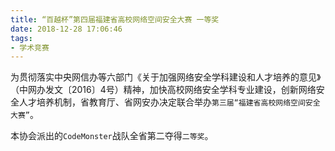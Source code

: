 ```yaml
---
title: “百越杯”第四届福建省高校网络空间安全大赛 一等奖
date: 2018-12-28 17:06:46
tags:
- 学术竞赛
---
```


为贯彻落实中央网信办等六部门《关于加强网络安全学科建设和人才培养的意见》（中网办发文〔2016〕4号）精神，加快高校网络安全学科专业建设，创新网络安全人才培养机制，省教育厅、省网安办决定联合举办`第三届“福建省高校网络空间安全大赛”`。

本协会派出的`CodeMonster`战队全省第二夺得`二等奖`。
